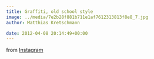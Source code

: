 ```yaml
---
title: Graffiti, old school style
image: ../media/7e2b28f881b711e1af7612313813f8e8_7.jpg
author: Matthias Kretschmann

date: 2012-04-08 20:14:49+00:00
---
```


from [Instagram](http://instagr.am)
